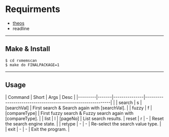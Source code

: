Requirments
===================
 - [theos](https://github.com/theos/theos)
 - readline

----------

Make & Install
-------------

    $ cd rxmemscan
    $ make do FINALPACKAGE=1

----------

Usage
-------------
    
 | Command | Short | Args          | Desc                                                        |
|---------|-------|---------------|-------------------------------------------------------------|                                       |
| search  | s     | [searchVal]   | First search & Search again with [searchVal].               |
| fuzzy    | f     | [compareType] | First fuzzy search & Fuzzy search again with [compareType]. |
| list    | l     | [pageNo]      | List search results. 
| reset   | r     | -             | Reset the search engine state.                                     |
| retype  | -     | -             | Re-select the search value type.                            |
| exit    | -     | -             | Exit the program.                                           |
